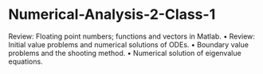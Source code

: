 # Numerical-Analysis-2-Class-1
Review: Floating point numbers; functions and vectors in Matlab.
• Review: Initial value problems and numerical solutions of ODEs.
• Boundary value problems and the shooting method.
• Numerical solution of eigenvalue equations.
